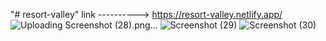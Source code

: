 "# resort-valley" 
link ----------> https://resort-valley.netlify.app/
![Uploading Screenshot (28).png…]()
![Screenshot (29)](https://user-images.githubusercontent.com/59463533/155748978-def32335-79e7-4bba-97dc-c61ba64a9120.png)
![Screenshot (30)](https://user-images.githubusercontent.com/59463533/155748988-d1eca0ea-9066-465e-bbe3-7b062195822e.png)
